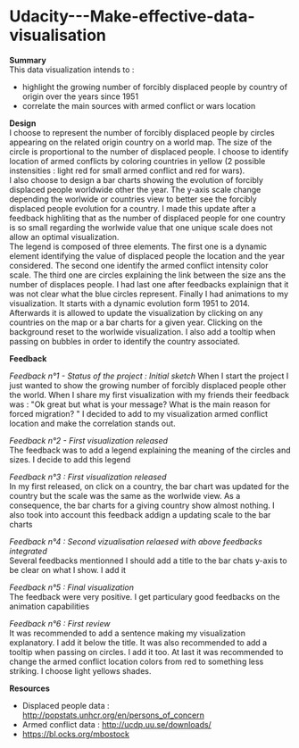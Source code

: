 # Udacity---Make-effective-data-visualisation

**Summary**  
This data visualization intends to :  
* highlight the growing number of forcibly displaced people by country of origin over the years since 1951  
* correlate the main sources with armed conflict or wars location
  

**Design**   
I choose to represent the number of forcibly displaced people by circles appearing on the related origin country on a world map. The size of the circle is proportional to the number of displaced people. I choose to identify location of armed conflicts by coloring countries in yellow (2 possible instensities : light red for small armed conflict and red for wars).  
I also choose to design a bar charts showing the evolution of forcibly displaced people worldwide other the year. The y-axis scale change depending the worlwide or countries view to better see the forcibly displaced people evolution for a country. I made this update after a feedback highliting that as the number of displaced people for one country is so small regarding the worlwide value that one unique scale does not allow an optimal visualization.  
The legend is composed of three elements. The first one is a dynamic element identifying the value of displaced people the location and the year considered. The second one identify the armed conflict intensity color scale. The third one are circles explaining the link between the size ans the number of displaces people. I had last one after feedbacks explainign that it was not clear what the blue circles represent. Finally I had animations to my visualization. It starts with a dynamic evolution form 1951 to 2014. Afterwards it is allowed to update the visualization by clicking on any countries on the map or a bar charts for a given year. Clicking on the background reset to the worlwide visualization. I also add a tooltip when passing on bubbles in order to identify the country associated.


**Feedback**  

*Feedback n°1  - Status of the project : Initial sketch*
When I start the project I just wanted to show the growing number of forcibly displaced people other the world. When I share my first visualization with my friends their feedback was : "Ok great but what is your message? What is the main reason for forced migration? " I decided to add to my visualization armed conflict location and make the correlation stands out.  

*Feedback n°2 - First visualization released*   
The feedback was to add a legend explaining the meaning of the circles and sizes. I decide to add this legend

*Feedback n°3 : First visualization released*  
In my first released, on click on a country, the bar chart was updated for the country but the scale was the same as the worlwide view. As a consequence, the bar charts for a giving country show almost nothing. I also took into account this feedback addign a updating scale to the bar charts

*Feedback n°4 : Second vizualisation relaesed with above feedbacks integrated*  
Several feedbacks mentionned I should add a title to the bar chats y-axis to be clear on what I show. I add it

*Feedback n°5 : Final visualization*  
The feedback were very positive. I get particulary good feedbacks on the animation capabilities  

*Feedback n°6 : First review*  
It was recommended to add a sentence making my visualization explanatory. I add it below the title. It was also recommended to add a tooltip when passing on circles. I add it too. At last it was recommended to change the armed conflict location colors from red to something less striking. I choose light yellows shades.

**Resources** 
* Displaced people data : http://popstats.unhcr.org/en/persons_of_concern
* Armed conflict data : http://ucdp.uu.se/downloads/
* https://bl.ocks.org/mbostock
